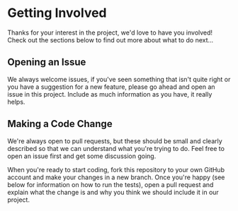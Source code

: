 # Getting Involved

Thanks for your interest in the project, we'd love to have you involved! Check out the sections below to find out more about what to do next...

## Opening an Issue

We always welcome issues, if you've seen something that isn't quite right or you have a suggestion for a new feature, please go ahead and open an issue in this project. Include as much information as you have, it really helps.

## Making a Code Change

We're always open to pull requests, but these should be small and clearly described so that we can understand what you're trying to do. Feel free to open an issue first and get some discussion going.

When you're ready to start coding, fork this repository to your own GitHub account and make your changes in a new branch. Once you're happy (see below for information on how to run the tests), open a pull request and explain what the change is and why you think we should include it in our project.

